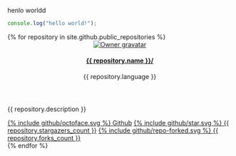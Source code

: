 ---
---
henlo worldd
```js
console.log("hello world!");
```

<main>
{% for repository in site.github.public_repositories %}
    <section class="gh-cards">
        <header class="gh-cards-header">
            <a href="{{ repository.owner.url }}"><img src="{{ repository.owner.avatar_url }}" alt="Owner gravatar" /></a>
            <h4><a href="{{ repository.name }}">{{ repository.name }}/</a></h4>
            <p>{{ repository.language }}</p>
        </header>
        <p>{{ repository.description }}</p>
        <footer class="gh-cards-footer">
            <a href="{{ repository.html_url }}">{% include github/octoface.svg %} Github</a>
            <a href="{{ repository.stargazers_url }}">{% include github/star.svg %} {{ repository.stargazers_count }}</a>
            <a href="{{ repository.forks_url }}">{% include github/repo-forked.svg %} {{ repository.forks_count }}</a>
        </footer>
    </section>
{% endfor %}
</main>